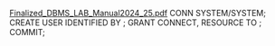 [Finalized_DBMS_LAB_Manual2024_25.pdf](https://github.com/user-attachments/files/20066917/Finalized_DBMS_LAB_Manual2024_25.pdf)
CONN SYSTEM/SYSTEM;
CREATE USER <username> IDENTIFIED BY <password>;
GRANT CONNECT, RESOURCE TO <username>;
COMMIT;
